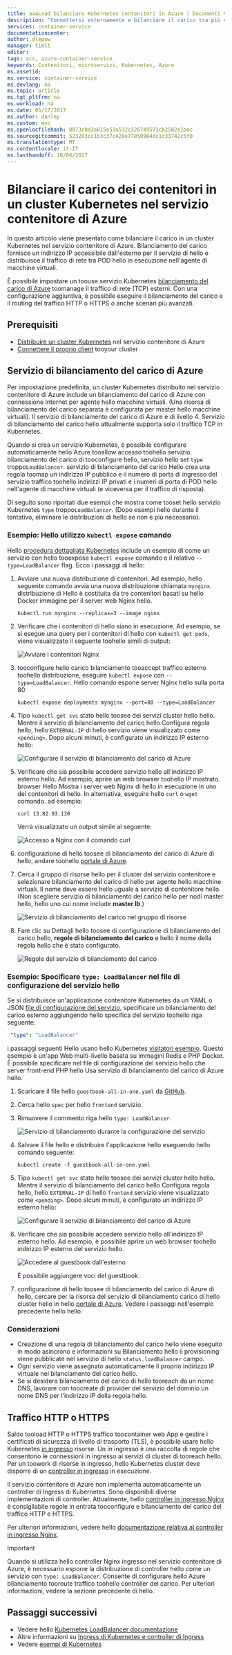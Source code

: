 ```yaml
---
title: aaaLoad bilanciare Kubernetes contenitori in Azure | Documenti Microsoft
description: "Connettersi esternamente e bilanciare il carico tra più contenitori in un cluster Kubernetes nel servizio contenitore di Azure."
services: container-service
documentationcenter: 
author: dlepow
manager: timlt
editor: 
tags: acs, azure-container-service
keywords: Contenitori, microservizi, Kubernetes, Azure
ms.assetid: 
ms.service: container-service
ms.devlang: na
ms.topic: article
ms.tgt_pltfrm: na
ms.workload: na
ms.date: 05/17/2017
ms.author: danlep
ms.custom: mvc
ms.openlocfilehash: 8073c8d3a015a53a532c326749571cb2582e1bac
ms.sourcegitcommit: 523283cc1b3c37c428e77850964dc1c33742c5f0
ms.translationtype: MT
ms.contentlocale: it-IT
ms.lasthandoff: 10/06/2017
---
```

# <a name="load-balance-containers-in-a-kubernetes-cluster-in-azure-container-service"></a>Bilanciare il carico dei contenitori in un cluster Kubernetes nel servizio contenitore di Azure 
In questo articolo viene presentato come bilanciare il carico in un cluster Kubernetes nel servizio contenitore di Azure. Bilanciamento del carico fornisce un indirizzo IP accessibile dall'esterno per il servizio di hello e distribuisce il traffico di rete tra POD hello in esecuzione nell'agente di macchine virtuali.

È possibile impostare un toouse servizio Kubernetes [bilanciamento del carico di Azure](../../load-balancer/load-balancer-overview.md) toomanage il traffico di rete (TCP) esterni. Con una configurazione aggiuntiva, è possibile eseguire il bilanciamento del carico e il routing del traffico HTTP o HTTPS o anche scenari più avanzati.

## <a name="prerequisites"></a>Prerequisiti
* [Distribuire un cluster Kubernetes](container-service-kubernetes-walkthrough.md) nel servizio contenitore di Azure
* [Connettere il proprio client](../container-service-connect.md) tooyour cluster

## <a name="azure-load-balancer"></a>Servizio di bilanciamento del carico di Azure

Per impostazione predefinita, un cluster Kubernetes distribuito nel servizio contenitore di Azure include un bilanciamento del carico di Azure con connessione Internet per agente hello macchine virtuali. (Una risorsa di bilanciamento del carico separata è configurata per master hello macchine virtuali). Il servizio di bilanciamento del carico di Azure è di livello 4. Servizio di bilanciamento del carico hello attualmente supporta solo il traffico TCP in Kubernetes.

Quando si crea un servizio Kubernetes, è possibile configurare automaticamente hello Azure tooallow accesso toohello servizio. bilanciamento del carico di tooconfigure hello, servizio hello set `type` troppo`LoadBalancer`. servizio di bilanciamento del carico Hello crea una regola toomap un indirizzo IP pubblico e il numero di porta di ingresso del servizio traffico toohello indirizzi IP privati e i numeri di porta di POD hello nell'agente di macchine virtuali (e viceversa per il traffico di risposta). 

 Di seguito sono riportati due esempi che mostra come tooset hello servizio Kubernetes `type` troppo`LoadBalancer`. (Dopo esempi hello durante il tentativo, eliminare le distribuzioni di hello se non è più necessario).

### <a name="example-use-hello-kubectl-expose-command"></a>Esempio: Hello utilizzo `kubectl expose` comando 
Hello [procedura dettagliata Kubernetes](container-service-kubernetes-walkthrough.md) include un esempio di come un servizio con hello tooexpose `kubectl expose` comando e il relativo `--type=LoadBalancer` flag. Ecco i passaggi di hello:

1. Avviare una nuova distribuzione di contenitori. Ad esempio, hello seguente comando avvia una nuova distribuzione chiamata `mynginx`. distribuzione di Hello è costituita da tre contenitori basati su hello Docker immagine per il server web Nginx hello.

    ```console
    kubectl run mynginx --replicas=3 --image nginx
    ```
2. Verificare che i contenitori di hello siano in esecuzione. Ad esempio, se si esegue una query per i contenitori di hello con `kubectl get pods`, viene visualizzato il seguente toohello simili di output:

    ![Avviare i contenitori Nginx](./media/container-service-kubernetes-load-balancing/nginx-get-pods.png)

3. tooconfigure hello carico bilanciamento tooaccept traffico esterno toohello distribuzione, eseguire `kubectl expose` con `--type=LoadBalancer`. Hello comando espone server Nginx hello sulla porta 80:

    ```console
    kubectl expose deployments mynginx --port=80 --type=LoadBalancer
    ```

4. Tipo `kubectl get svc` stato hello toosee dei servizi cluster hello hello. Mentre il servizio di bilanciamento del carico hello Configura regola hello, hello `EXTERNAL-IP` di hello servizio viene visualizzato come `<pending>`. Dopo alcuni minuti, è configurato un indirizzo IP esterno hello: 

    ![Configurare il servizio di bilanciamento del carico di Azure](./media/container-service-kubernetes-load-balancing/nginx-external-ip.png)

5. Verificare che sia possibile accedere servizio hello all'indirizzo IP esterno hello. Ad esempio, aprire un web browser toohello IP mostrato. browser Hello Mostra i server web Nginx di hello in esecuzione in uno dei contenitori di hello. In alternativa, eseguire hello `curl` o `wget` comando. ad esempio:

    ```
    curl 13.82.93.130
    ```

    Verrà visualizzato un output simile al seguente:

    ![Accesso a Nginx con il comando curl](./media/container-service-kubernetes-load-balancing/curl-output.png)

6. configurazione di hello toosee di bilanciamento del carico di Azure di hello, andare toohello [portale di Azure](https://portal.azure.com).

7. Cerca il gruppo di risorse hello per il cluster del servizio contenitore e selezionare bilanciamento del carico di hello per agente hello macchine virtuali. Il nome deve essere hello uguale a servizio di contenitore hello. (Non scegliere servizio di bilanciamento del carico hello per nodi master hello, hello uno cui nome include **master lb**.) 

    ![Servizio di bilanciamento del carico nel gruppo di risorse](./media/container-service-kubernetes-load-balancing/container-resource-group-portal.png)

8. Fare clic su Dettagli hello toosee di configurazione di bilanciamento del carico hello, **regole di bilanciamento del carico** e hello il nome della regola hello che è stato configurato.

    ![Regole del servizio di bilanciamento del carico](./media/container-service-kubernetes-load-balancing/load-balancing-rules.png) 

### <a name="example-specify-type-loadbalancer-in-hello-service-configuration-file"></a>Esempio: Specificare `type: LoadBalancer` nel file di configurazione del servizio hello

Se si distribuisce un'applicazione contenitore Kubernetes da un YAML o JSON [file di configurazione del servizio](https://kubernetes.io/docs/user-guide/services/operations/#service-configuration-file), specificare un bilanciamento del carico esterno aggiungendo hello specifica del servizio toohello riga seguente:

```YAML
 "type": "LoadBalancer"
``` 



i passaggi seguenti Hello usano hello Kubernetes [visitatori esempio](https://github.com/kubernetes/kubernetes/tree/master/examples/guestbook). Questo esempio è un'app Web multi-livello basata su immagini Redis e PHP Docker. È possibile specificare nel file di configurazione del servizio hello che server front-end PHP hello Usa servizio di bilanciamento del carico di Azure hello.

1. Scaricare il file hello `guestbook-all-in-one.yaml` da [GitHub](https://github.com/kubernetes/kubernetes/tree/master/examples/guestbook/all-in-one). 
2. Cerca hello `spec` per hello `frontend` servizio.
3. Rimuovere il commento riga hello `type: LoadBalancer`.

    ![Servizio di bilanciamento durante la configurazione del servizio](./media/container-service-kubernetes-load-balancing/guestbook-frontend-loadbalance.png)

4. Salvare il file hello e distribuire l'applicazione hello eseguendo hello comando seguente:

    ```
    kubectl create -f guestbook-all-in-one.yaml
    ```

5. Tipo `kubectl get svc` stato hello toosee dei servizi cluster hello hello. Mentre il servizio di bilanciamento del carico hello Configura regola hello, hello `EXTERNAL-IP` di hello `frontend` servizio viene visualizzato come `<pending>`. Dopo alcuni minuti, è configurato un indirizzo IP esterno hello: 

    ![Configurare il servizio di bilanciamento del carico di Azure](./media/container-service-kubernetes-load-balancing/guestbook-external-ip.png)

6. Verificare che sia possibile accedere servizio hello all'indirizzo IP esterno hello. Ad esempio, è possibile aprire un web browser toohello indirizzo IP esterno del servizio hello.

    ![Accedere al guestbook dall'esterno](./media/container-service-kubernetes-load-balancing/guestbook-web.png)

    È possibile aggiungere voci del guestbook.

7. configurazione di hello toosee di bilanciamento del carico di Azure di hello, cercare per la risorsa del servizio di bilanciamento carico di hello cluster hello in hello [portale di Azure](https://portal.azure.com). Vedere i passaggi nell'esempio precedente hello hello.

### <a name="considerations"></a>Considerazioni

* Creazione di una regola di bilanciamento del carico hello viene eseguito in modo asincrono e informazioni su Bilanciamento hello il provisioning viene pubblicate nel servizio di hello `status.loadBalancer` campo.
* Ogni servizio viene assegnato automaticamente il proprio indirizzo IP virtuale nel bilanciamento del carico hello.
* Se si desidera bilanciamento del carico di hello tooreach da un nome DNS, lavorare con toocreate di provider del servizio del dominio un nome DNS per l'indirizzo IP della regola hello.

## <a name="http-or-https-traffic"></a>Traffico HTTP o HTTPS

Saldo tooload HTTP o HTTPS traffico toocontainer web App e gestire i certificati di sicurezza di livello di trasporto (TLS), è possibile usare hello Kubernetes [in ingresso](https://kubernetes.io/docs/user-guide/ingress/) risorse. Un in ingresso è una raccolta di regole che consentono le connessioni in ingresso ai servizi di cluster di tooreach hello. Per un toowork di risorse in ingresso, hello Kubernetes cluster deve disporre di un [controller in ingresso](https://kubernetes.io/docs/user-guide/ingress/#ingress-controllers) in esecuzione.

Il servizio contenitore di Azure non implementa automaticamente un controller di Ingress di Kubernetes. Sono disponibili diverse implementazioni di controller. Attualmente, hello [controller in ingresso Nginx](https://github.com/kubernetes/ingress/tree/master/examples/deployment/nginx) è consigliabile regole in entrata tooconfigure e bilanciamento del carico del traffico HTTP e HTTPS. 

Per ulteriori informazioni, vedere hello [documentazione relativa al controller in ingresso Nginx](https://github.com/kubernetes/ingress/tree/master/controllers/nginx/README.md).

> [!IMPORTANT]
> Quando si utilizza hello controller Nginx ingresso nel servizio contenitore di Azure, è necessario esporre la distribuzione di controller hello come un servizio con `type: LoadBalancer`. Consente di configurare hello Azure bilanciamento tooroute traffico toohello controller del carico. Per ulteriori informazioni, vedere la sezione precedente di hello.


## <a name="next-steps"></a>Passaggi successivi

* Vedere hello [Kubernetes LoadBalancer documentazione](https://kubernetes.io/docs/user-guide/load-balancer/)
* Altre informazioni su [Ingress di Kubernetes e controller di Ingress](https://kubernetes.io/docs/user-guide/ingress/)
* Vedere [esempi di Kubernetes](https://github.com/kubernetes/kubernetes/tree/master/examples)

